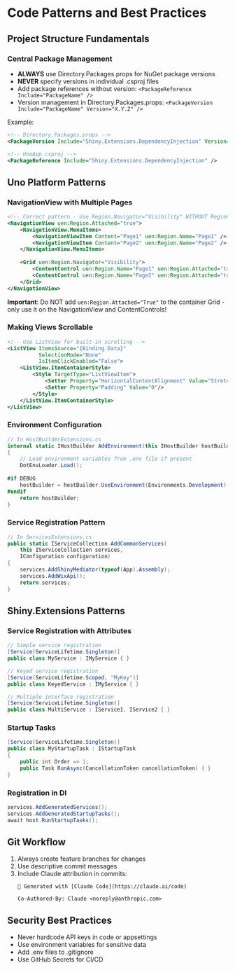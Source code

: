 # Code Patterns and Best Practices

## Project Structure Fundamentals

### Central Package Management
- **ALWAYS** use Directory.Packages.props for NuGet package versions
- **NEVER** specify versions in individual .csproj files
- Add package references without version: `<PackageReference Include="PackageName" />`
- Version management in Directory.Packages.props: `<PackageVersion Include="PackageName" Version="X.Y.Z" />`

Example:
```xml
<!-- Directory.Packages.props -->
<PackageVersion Include="Shiny.Extensions.DependencyInjection" Version="1.0.0" />

<!-- UnoApp.csproj -->
<PackageReference Include="Shiny.Extensions.DependencyInjection" />
```

## Uno Platform Patterns

### NavigationView with Multiple Pages
```xml
<!-- Correct pattern - Use Region.Navigator="Visibility" WITHOUT Region.Attached on container -->
<NavigationView uen:Region.Attached="true">
    <NavigationView.MenuItems>
        <NavigationViewItem Content="Page1" uen:Region.Name="Page1" />
        <NavigationViewItem Content="Page2" uen:Region.Name="Page2" />
    </NavigationView.MenuItems>
    
    <Grid uen:Region.Navigator="Visibility">
        <ContentControl uen:Region.Name="Page1" uen:Region.Attached="true"/>
        <ContentControl uen:Region.Name="Page2" uen:Region.Attached="true"/>
    </Grid>
</NavigationView>
```
**Important**: Do NOT add `uen:Region.Attached="True"` to the container Grid - only use it on the NavigationView and ContentControls!

### Making Views Scrollable
```xml
<!-- Use ListView for built-in scrolling -->
<ListView ItemsSource="{Binding Data}"
          SelectionMode="None"
          IsItemClickEnabled="False">
    <ListView.ItemContainerStyle>
        <Style TargetType="ListViewItem">
            <Setter Property="HorizontalContentAlignment" Value="Stretch"/>
            <Setter Property="Padding" Value="0"/>
        </Style>
    </ListView.ItemContainerStyle>
</ListView>
```

### Environment Configuration
```csharp
// In HostBuilderExtensions.cs
internal static IHostBuilder AddEnvironment(this IHostBuilder hostBuilder)
{
    // Load environment variables from .env file if present
    DotEnvLoader.Load();
    
#if DEBUG
    hostBuilder = hostBuilder.UseEnvironment(Environments.Development);
#endif
    return hostBuilder;
}
```

### Service Registration Pattern
```csharp
// In ServicesExtensions.cs
public static IServiceCollection AddCommonServices(
    this IServiceCollection services, 
    IConfiguration configuration)
{
    services.AddShinyMediator(typeof(App).Assembly);
    services.AddWixApi();
    return services;
}
```

## Shiny.Extensions Patterns

### Service Registration with Attributes
```csharp
// Simple service registration
[Service(ServiceLifetime.Singleton)]
public class MyService : IMyService { }

// Keyed service registration
[Service(ServiceLifetime.Scoped, "MyKey")]
public class KeyedService : IMyService { }

// Multiple interface registration
[Service(ServiceLifetime.Singleton)]
public class MultiService : IService1, IService2 { }
```

### Startup Tasks
```csharp
[Service(ServiceLifetime.Singleton)]
public class MyStartupTask : IStartupTask
{
    public int Order => 1;
    public Task RunAsync(CancellationToken cancellationToken) { }
}
```

### Registration in DI
```csharp
services.AddGeneratedServices();
services.AddGeneratedStartupTasks();
await host.RunStartupTasks();
```

## Git Workflow
1. Always create feature branches for changes
2. Use descriptive commit messages
3. Include Claude attribution in commits:
   ```
   🤖 Generated with [Claude Code](https://claude.ai/code)
   
   Co-Authored-By: Claude <noreply@anthropic.com>
   ```

## Security Best Practices
- Never hardcode API keys in code or appsettings
- Use environment variables for sensitive data
- Add .env files to .gitignore
- Use GitHub Secrets for CI/CD